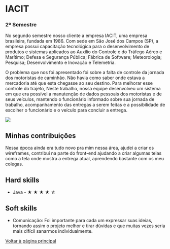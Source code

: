 # IACIT
### 2º Semestre 
No segundo semestre nosso cliente a empresa IACIT, uma empresa brasileira, fundada em 1986. Com sede em São José dos Campos (SP), a empresa possui capacitação tecnológica para o desenvolvimento de produtos e sistemas aplicados ao Auxílio do Controle e do Tráfego Aéreo e Marítimo; Defesa e Segurança Pública; Fábrica de Software; Meteorologia; Pesquisa; Desenvolvimento e Inovação e Telemetria.

O problema que nos foi apresentado foi sobre a falta de controle da jornada dos motoristas de caminhão. Não havia como saber onde estava a mercadoria até que esta chegasse ao seu destino. Para melhorar esse controle do trajeto, Neste trabalho, nossa equipe desenvolveu um sistema em que era possível a manutenção de dados pessoais dos motoristas e de seus veículos, mantendo o funcionário informado sobre sua jornada de trabalho, acompanhamento das entregas a serem feitas e a possibilidade de escolher o funcionário e o veículo para concluir a entrega.


![ ](https://github.com/AnaPaulaSOliveira/Portifolio--TG/blob/main/images/IACIT.png)

## Minhas contribuições 
Nessa época ainda era tudo novo pra mim nessa área, ajudei a criar os wireframes, contribuí na parte do front-end ajudando a criar algumas telas como a tela onde mostra a entrega atual, aprendendo bastante com os meu colegas.

## Hard skills
- Java -  ★ ★ ★ ★ ☆ 
## Soft skills
- Comunicação: Foi importante para cada um expressar suas ideias, tornando assim o projeto melhor e tirar dúvidas e que muitas vezes seria mais difícil sanarmos individualmente.

[Voltar à página principal](https://github.com/AnaPaulaSOliveira/Portifolio--TG/blob/main/README.md)
